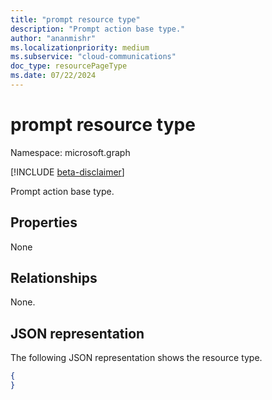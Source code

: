 ```yaml
---
title: "prompt resource type"
description: "Prompt action base type."
author: "ananmishr"
ms.localizationpriority: medium
ms.subservice: "cloud-communications"
doc_type: resourcePageType
ms.date: 07/22/2024
---
```


# prompt resource type

Namespace: microsoft.graph

[!INCLUDE [beta-disclaimer](../../includes/beta-disclaimer.md)]

Prompt action base type.

## Properties

None

## Relationships
None.

## JSON representation

The following JSON representation shows the resource type.

<!-- {
  "blockType": "resource",
  "optionalProperties": [

  ],
  "@odata.type": "microsoft.graph.prompt"
}-->

```json
{
}
```

<!-- uuid: 8fcb5dbc-d5aa-4681-8e31-b001d5168d79
2015-10-25 14:57:30 UTC -->
<!--
{
  "type": "#page.annotation",
  "description": "prompt resource",
  "keywords": "",
  "section": "documentation",
  "tocPath": "",
  "suppressions": []
}
-->


